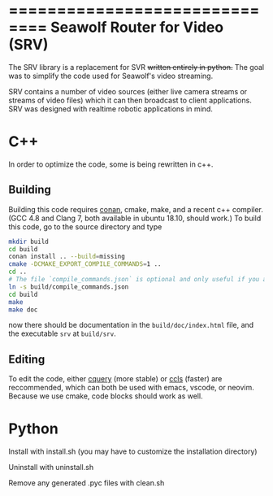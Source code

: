 ==============================
Seawolf Router for Video (SRV)
==============================

The SRV library is a replacement for SVR ~~written entirely
in python.~~ The goal was to simplify the code used for
Seawolf's video streaming.

SRV contains a number of video sources (either live camera streams or streams of video files) which it can then broadcast to client applications. SRV was designed
with realtime robotic applications in mind.

# C++
In order to optimize the code, some is being rewritten in c++. 

## Building
Building this code requires [conan](https://github.com/conan-io/conan), cmake,
make, and a recent c++ compiler. (GCC 4.8 and Clang 7, both available in ubuntu 18.10, should work.)
To build this code, go to the source directory and type

```bash
mkdir build
cd build
conan install .. --build=missing
cmake -DCMAKE_EXPORT_COMPILE_COMMANDS=1 ..
cd ..
# The file `compile_commands.json` is optional and only useful if you are using an IDE.
ln -s build/compile_commands.json
cd build
make
make doc
```
now there should be documentation in the `build/doc/index.html` file, and
the executable `srv` at `build/srv`.


## Editing
To edit the code, either [cquery](https://github.com/cquery-project/cquery.git) 
(more stable) or [ccls](https://github.com/MaskRay/ccls.git) (faster) are reccommended,
which can both be used with emacs, vscode, or neovim. Because we use cmake, code blocks
should work as well.

# Python

Install with install.sh (you may have to customize the installation directory)

Uninstall with uninstall.sh

Remove any generated .pyc files with clean.sh
